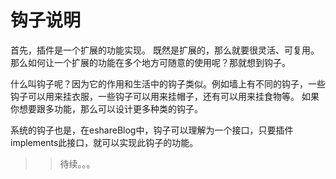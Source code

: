 # 钩子说明
首先，插件是一个扩展的功能实现。
既然是扩展的，那么就要很灵活、可复用。那么如何让一个扩展的功能在多个地方可随意的使用呢？那就想到钩子。

什么叫钩子呢？因为它的作用和生活中的钩子类似。例如墙上有不同的钩子，一些钩子可以用来挂衣服，一些钩子可以用来挂帽子，还有可以用来挂食物等。
如果你想要跟多功能，那么可以设计更多种类的钩子。

系统的钩子也是，在eshareBlog中，钩子可以理解为一个接口，只要插件implements此接口，就可以实现此钩子的功能。

>> 待续。。。
